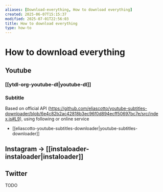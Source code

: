 ```yaml
---
aliases: [Download-everything, How to download everything]
created: 2025-06-07T15:15:37
modified: 2025-07-01T22:56:03
title: How to download everything
type: how-to
---
```


# How to download everything

## Youtube

### [[ytdl-org-youtube-dl|youtube-dl]]

### Subtitle

Based on official API (https://github.com/eliascotto/youtube-subtitles-downloader/blob/6e4c82b2ac42818b3ec96f0d894ecff50697bc7e/src/index.js#L9), using following or online service

- [[eliascotto-youtube-subtitles-downloader|youtube-subtitles-downloader]]

## Instagram -> [[instaloader-instaloader|instaloader]]

## Twitter

TODO

